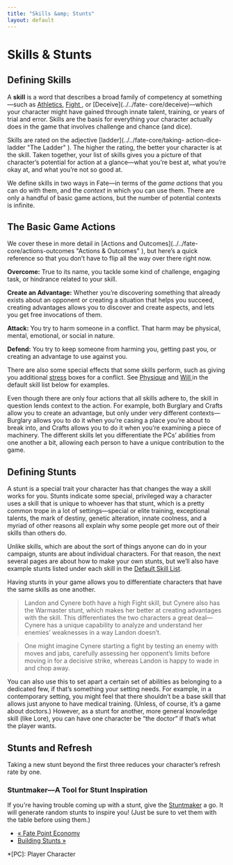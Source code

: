 ```yaml
---
title: "Skills &amp; Stunts"
layout: default
---
```


#  Skills &amp; Stunts

## Defining Skills

A **skill** is a word that describes a broad family of competency at
something—such as [Athletics](../../fate-core/athletics), [Fight
](../../fate-core/fight), or [Deceive](../../fate-
core/deceive)—which your character might have gained through innate talent,
training, or years of trial and error. Skills are the basis for everything
your character actually does in the game that involves challenge and chance
(and dice).

Skills are rated on the adjective [ladder](../../fate-core/taking-
action-dice-ladder "The Ladder" ). The higher the rating, the better your
character is at the skill. Taken together, your list of skills gives you a
picture of that character’s potential for action at a glance—what you’re best
at, what you’re okay at, and what you’re not so good at.

We define skills in two ways in Fate—in terms of the _game actions_ that you
can do with them, and the _context_ in which you can use them. There are only
a handful of basic game actions, but the number of potential contexts is
infinite.

## The Basic Game Actions

We cover these in more detail in [Actions and Outcomes](../../fate-
core/actions-outcomes "Actions & Outcomes" ), but here’s a quick reference so
that you don’t have to flip all the way over there right now.

**Overcome:** True to its name, you tackle some kind of challenge, engaging task, or hindrance related to your skill.

**Create an Advantage:** Whether you’re discovering something that already exists about an opponent or creating a situation that helps you succeed, creating advantages allows you to discover and create aspects, and lets you get free invocations of them.

**Attack:** You try to harm someone in a conflict. That harm may be physical, mental, emotional, or social in nature.

**Defend:** You try to keep someone from harming you, getting past you, or creating an advantage to use against you.

There are also some special effects that some skills perform, such as giving
you additional [stress](../../fate-core/stress-consequences) boxes
for a conflict. See [Physique](../../fate-core/physique) and [Will
](../../fate-core/will) in the default skill list below for examples.

Even though there are only four actions that all skills adhere to, the skill
in question lends context to the action. For example, both Burglary and Crafts
allow you to create an advantage, but only under very different
contexts—Burglary allows you to do it when you’re casing a place you’re about
to break into, and Crafts allows you to do it when you’re examining a piece of
machinery. The different skills let you differentiate the PCs’ abilities from
one another a bit, allowing each person to have a unique contribution to the
game.

## Defining Stunts

A stunt is a special trait your character has that changes the way a skill
works for you. Stunts indicate some special, privileged way a character uses a
skill that is unique to whoever has that stunt, which is a pretty common trope
in a lot of settings—special or elite training, exceptional talents, the mark
of destiny, genetic alteration, innate coolness, and a myriad of other reasons
all explain why some people get more out of their skills than others do.

Unlike skills, which are about the sort of things anyone can do in your
campaign, stunts are about individual characters. For that reason, the next
several pages are about how to make your own stunts, but we’ll also have
example stunts listed under each skill in the [Default Skill List](../../fate-core/default-skill-list "Default Skill List" ).

Having stunts in your game allows you to differentiate characters that have
the same skills as one another.

> Landon and Cynere both have a high Fight skill, but Cynere also has the
Warmaster stunt, which makes her better at creating advantages with the skill.
This differentiates the two characters a great deal—Cynere has a unique
capability to analyze and understand her enemies’ weaknesses in a way Landon
doesn’t.

>

> One might imagine Cynere starting a fight by testing an enemy with moves and
jabs, carefully assessing her opponent’s limits before moving in for a
decisive strike, whereas Landon is happy to wade in and chop away.

You can also use this to set apart a certain set of abilities as belonging to
a dedicated few, if that’s something your setting needs. For example, in a
contemporary setting, you might feel that there shouldn’t be a base skill that
allows just anyone to have medical training. (Unless, of course, it’s a game
about doctors.) However, as a stunt for another, more general knowledge skill
(like Lore), you can have one character be “the doctor” if that’s what the
player wants.

## Stunts and Refresh

Taking a new stunt beyond the first three reduces your character’s refresh
rate by one.

### Stuntmaker—A Tool for Stunt Inspiration

If you're having trouble coming up with a stunt, give the [Stuntmaker](../../stunt-maker/) a go. It will generate random stunts to inspire you!
(Just be sure to vet them with the table before using them.)

  * [« Fate Point Economy](/fate-srd/fate-core/fate-point-economy)
  * [Building Stunts »](/fate-srd/fate-core/building-stunts)

  *[PC]: Player Character

